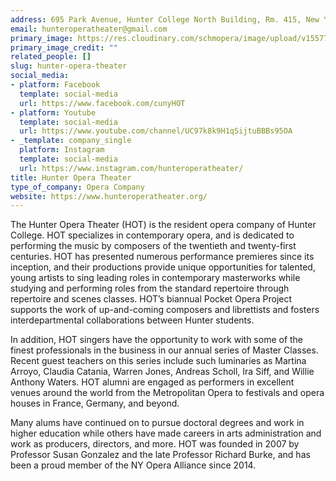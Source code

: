 ```yaml
---
address: 695 Park Avenue, Hunter College North Building, Rm. 415, New York, NY 10065
email: hunteroperatheater@gmail.com
primary_image: https://res.cloudinary.com/schmopera/image/upload/v1557799586/media/2019/05/22140936_1504811692938893_2970575698507664787_n.jpg
primary_image_credit: ""
related_people: []
slug: hunter-opera-theater
social_media:
- platform: Facebook
  template: social-media
  url: https://www.facebook.com/cunyHOT
- platform: Youtube
  template: social-media
  url: https://www.youtube.com/channel/UC97k8k9H1qSijtuBBBs95OA
- _template: company_single
  platform: Instagram
  template: social-media
  url: https://www.instagram.com/hunteroperatheater/
title: Hunter Opera Theater
type_of_company: Opera Company
website: https://www.hunteroperatheater.org/
---
```

The Hunter Opera Theater (HOT) is the resident opera company of Hunter College.  HOT specializes in contemporary opera, and is dedicated to performing the music by composers of the twentieth and twenty-first centuries.  HOT has presented numerous performance premieres since its inception, and their productions provide unique opportunities for talented, young artists to sing leading roles in contemporary masterworks while studying and performing roles from the standard repertoire through repertoire and scenes classes.  HOT’s biannual Pocket Opera Project supports the work of up-and-coming composers and librettists and fosters interdepartmental collaborations between Hunter students. 

In addition, HOT singers have the opportunity to work with some of the finest professionals in the business in our annual series of Master Classes.  Recent  guest teachers on this series include such luminaries as Martina Arroyo, Claudia Catania, Warren Jones, Andreas Scholl, Ira Siff, and Willie Anthony Waters. HOT alumni are engaged as performers in excellent venues around the world from the Metropolitan Opera to festivals and opera houses in France, Germany, and beyond.  

Many alums have continued on to pursue doctoral degrees and work in higher education while others have made careers in arts administration and work as producers, directors, and more. HOT was founded in 2007 by Professor Susan Gonzalez and the late Professor Richard Burke, and has been a proud member of the NY Opera Alliance since 2014.